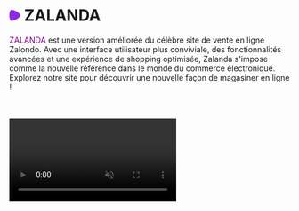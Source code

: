 # <img src="src/assets/Logo_Zalando.svg" alt="Zalanda Logo"   width="20" height="20"> ZALANDA

<span style="color: purple;">ZALANDA</span> est une version améliorée du célèbre site de vente en ligne Zalondo. Avec une interface utilisateur plus conviviale, des fonctionnalités avancées et une expérience de shopping optimisée, Zalanda s'impose comme la nouvelle référence dans le monde du commerce électronique. Explorez notre site pour découvrir une nouvelle façon de magasiner en ligne !

<br>
<br>
<video src="src/assets/zalanda.mp4" autoplay loop muted></video>
